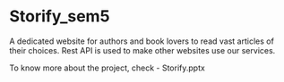# Storify_sem5
A dedicated website for authors and book lovers to read vast articles of their choices. Rest API is used to make other websites use our services.

To know more about the project, check - Storify.pptx
